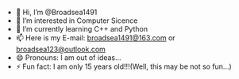 - 👋 Hi, I’m @Broadsea1491
- 👀 I’m interested in Computer Sicence
- 🌱 I’m currently learning C++ and Python
- 📫 Here is my E-mail: broadsea1491@163.com or broadsea123@outlook.com
- 😄 Pronouns: I am out of ideas...
- ⚡ Fun fact: I am only 15 years old!!!(Well, this may be not so fun...)

<!---
Broadsea1491/Broadsea1491 is a ✨ special ✨ repository because its `README.md` (this file) appears on your GitHub profile.
You can click the Preview link to take a look at your changes.
--->
